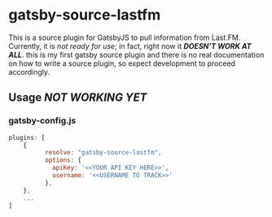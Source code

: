 # gatsby-source-lastfm

This is a source plugin for GatsbyJS to pull information from Last.FM.  Currently, it is *not ready for use*; in fact, right now it ***DOESN'T WORK AT ALL***. this is my first gatsby source plugin and there is no real documentation on how to write a source plugin, so expect development to proceed accordingly.

## Usage ***NOT WORKING YET***

### gatsby-config.js
```javascript
plugins: [
	{
	      resolve: "gatsby-source-lastfm",
	      options: {
	        apiKey: '<<YOUR API KEY HERE>>',
	        username: '<<USERNAME TO TRACK>>'
	      },
	},
	...
]
```